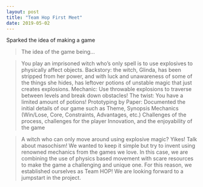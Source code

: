```yaml
---
layout: post
title: "Team Hop First Meet"
date: 2019-05-02
---
```


Sparked the idea of making a game
>The idea of the game being… 

>You play an imprisoned witch who’s only spell is to use explosives to physically affect objects.
>Backstory: the witch, Glinda, has been stripped from her power, and with luck and unawareness of some of the things she hides, has leftover potions of unstable magic that just creates explosions.
Mechanic: Use throwable explosions to traverse between levels and break down obstacles!
The twist: You have a limited amount of potions!
Prototyping by Paper: Documented the initial details of our game such as
Theme, Synopsis
Mechanics (Win/Lose, Core, Constraints, Advantages, etc.)
Challenges of the process, challenges for the player
Innovation, and the enjoyability of the game

>A witch who can only move around using explosive magic? Yikes! 
>Talk about masochism! We wanted to keep it simple but try to invent using renowned mechanics from the games we love. 
>In this case, we are combining the use of physics based movement with scare resources to make the game a challenging and unique one. 
>For this reason, we established ourselves as Team HOP! We are looking forward to a jumpstart in the project.
